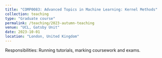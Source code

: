 ```yaml
---
title: "COMP0083: Advanced Topics in Machine Learning: Kernel Methods"
collection: teaching
type: "Graduate course"
permalink: /teaching/2023-autumn-teaching
venue: "UCL, Gatsby Unit"
date: 2023-10-01
location: "London, United Kingdom"
---
```


Responsibilities: Running tutorials, marking coursework and exams.

